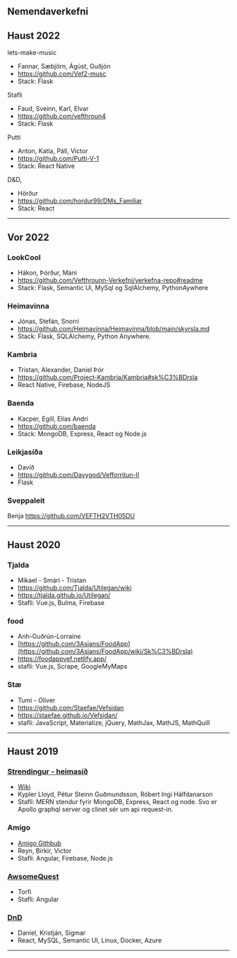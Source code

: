 ## Nemendaverkefni

## Haust 2022

lets-make-music
- Fannar, Sæbjörn, Ágúst, Guðjón
- https://github.com/Vef2-musc
- Stack: Flask

Stafli
- Faud, Sveinn, Karl, Elvar
- https://github.com/vefthroun4
- Stack: Flask

Putti
- Anton, Katla, Páll, Victor
- https://github.com/Putti-V-1
- Stack: React Native

D&D, 
- Hörður
- https://github.com/hordur99/DMs_Familiar
- Stack: React

---

## Vor 2022

### LookCool
- Hákon, Þórður, Máni
- https://github.com/Vefthrounn-Verkefni/verkefna-repo#readme
- Stack: Flask, Semantic Ui, MySql og SqlAlchemy, PythonAywhere

### Heimavinna
- Jónas, Stefán, Snorri
- https://github.com/Heimavinna/Heimavinna/blob/main/skyrsla.md
- Stack: Flask, SQLAlchemy, Python Anywhere.

### Kambria
- Tristan, Alexander, Daniel Þór
- https://github.com/Project-Kambria/Kambria#sk%C3%BDrsla
- React Native, Firebase, NodeJS

### Baenda
- Kacper, Egill, Elías Andri
- https://github.com/baenda
- Stack: MongoDB, Express, React og Node.js

### Leikjasíða
- Davíð
- https://github.com/Davygod/Vefforritun-II
- Flask

### Sveppaleit
Benja
https://github.com/VEFTH2VTH05DU

---

## Haust 2020

### Tjalda
- Mikael - Smári - Tristan
- https://github.com/Tjalda/Utilegan/wiki
- https://tjalda.github.io/Utilegan/
- Stafli: Vue.js, Bulma, Firebase


### food
- Anh-Guðrún-Lorraine
- [https://github.com/3Asians/FoodApp](https://github.com/3Asians/FoodApp/wiki/Sk%C3%BDrsla)
- https://foodappvef.netlify.app/
- stafli: Vue.js, Scrape, GoogleMyMaps  


### Stæ 
- Tumi - Oliver
- https://github.com/Staefae/Vefsidan
- https://staefae.github.io/Vefsidan/
- stafli: JavaScript, Materialize, jQuery, MathJax, MathJS, MathQuill

---

## Haust 2019

### [Strendingur - heimasíð](http://tolvubraut.is/VEF4-Haust19-TenderStrendingur/)
- [Wiki](https://github.com/Robertingi00/Tender-Strendingur/wiki/Sk%C3%BDrsla)
- Kypler Lloyd, Pétur Steinn Guðmundsson, Róbert Ingi Hálfdanarson
- Stafli: MERN stendur fyrir MongoDB, Express, React og node. Svo er Apollo graphql server og clinet sér um api request-in.

### Amigo
- [Amigo Githbub](https://github.com/omegindino/amigo)
- Reyn, Birkir, Victor
- Stafli: Angular, Firebase, Node.js

### [AwsomeQuest](https://github.com/AwesomeQuest/VEFTH2VTH05DU-master/wiki/Website-aims,-functions,-and-notes.)
- Torfi
- Stafli: Angular

### [DnD](https://github.com/Kristjan-O-Ragnarsson/DnD-Web)
- Daníel, Kristján, Sigmar
- React, MySQL, Semantic UI, Linux, Docker, Azure

---
